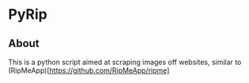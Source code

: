 # PyRip

## About

This is a python script aimed at scraping images off websites, similar to (RipMeApp)[https://github.com/RipMeApp/ripme]